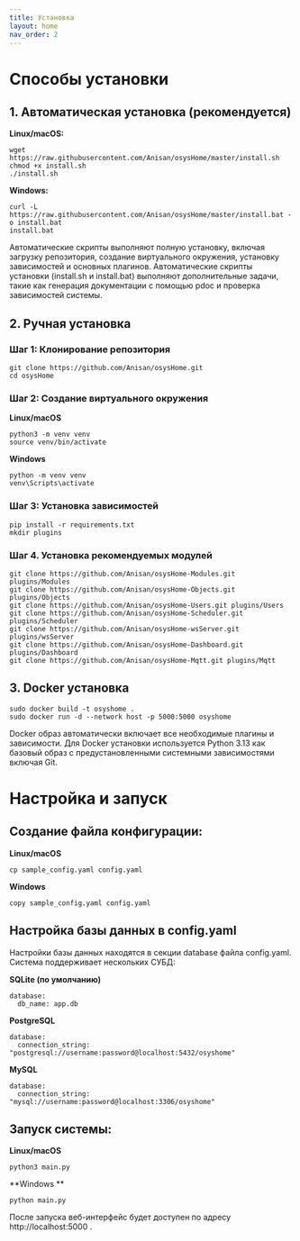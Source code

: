 ```yaml
---
title: Установка
layout: home
nav_order: 2
---
```


# Способы установки

## 1. Автоматическая установка (рекомендуется)

**Linux/macOS:**
```
wget https://raw.githubusercontent.com/Anisan/osysHome/master/install.sh  
chmod +x install.sh  
./install.sh
```
**Windows:**
```
curl -L https://raw.githubusercontent.com/Anisan/osysHome/master/install.bat -o install.bat  
install.bat
```
Автоматические скрипты выполняют полную установку, включая загрузку репозитория, создание виртуального окружения, установку зависимостей и основных плагинов.
Автоматические скрипты установки (install.sh и install.bat) выполняют дополнительные задачи, такие как генерация документации с помощью pdoc и проверка зависимостей системы.

## 2. Ручная установка

### Шаг 1: Клонирование репозитория

```
git clone https://github.com/Anisan/osysHome.git  
cd osysHome
```

### Шаг 2: Создание виртуального окружения

**Linux/macOS**
```
python3 -m venv venv  
source venv/bin/activate  
```
**Windows**
```
python -m venv venv  
venv\Scripts\activate
```

### Шаг 3: Установка зависимостей
```
pip install -r requirements.txt  
mkdir plugins
```

### Шаг 4. Установка рекомендуемых модулей
```
git clone https://github.com/Anisan/osysHome-Modules.git plugins/Modules  
git clone https://github.com/Anisan/osysHome-Objects.git plugins/Objects  
git clone https://github.com/Anisan/osysHome-Users.git plugins/Users  
git clone https://github.com/Anisan/osysHome-Scheduler.git plugins/Scheduler  
git clone https://github.com/Anisan/osysHome-wsServer.git plugins/wsServer  
git clone https://github.com/Anisan/osysHome-Dashboard.git plugins/Dashboard  
git clone https://github.com/Anisan/osysHome-Mqtt.git plugins/Mqtt
```


## 3. Docker установка
```
sudo docker build -t osyshome .  
sudo docker run -d --network host -p 5000:5000 osyshome
```
Docker образ автоматически включает все необходимые плагины и зависимости.
 Для Docker установки используется Python 3.13 как базовый образ с предустановленными системными зависимостями включая Git.


# Настройка и запуск

## Создание файла конфигурации:

**Linux/macOS**
```
cp sample_config.yaml config.yaml  
```  
**Windows**
```
copy sample_config.yaml config.yaml
```

## Настройка базы данных в config.yaml
Настройки базы данных находятся в секции database файла config.yaml.
Система поддерживает нескольких СУБД:

**SQLite (по умолчанию)**
```
database:  
  db_name: app.db  
```
**PostgreSQL**
```
database:  
  connection_string: "postgresql://username:password@localhost:5432/osyshome"  
```
**MySQL**
```
database:  
  connection_string: "mysql://username:password@localhost:3306/osyshome"  
```
## Запуск системы:

**Linux/macOS**
```
python3 main.py  
```
**Windows **
```
python main.py
```

После запуска веб-интерфейс будет доступен по адресу http://localhost:5000 .
